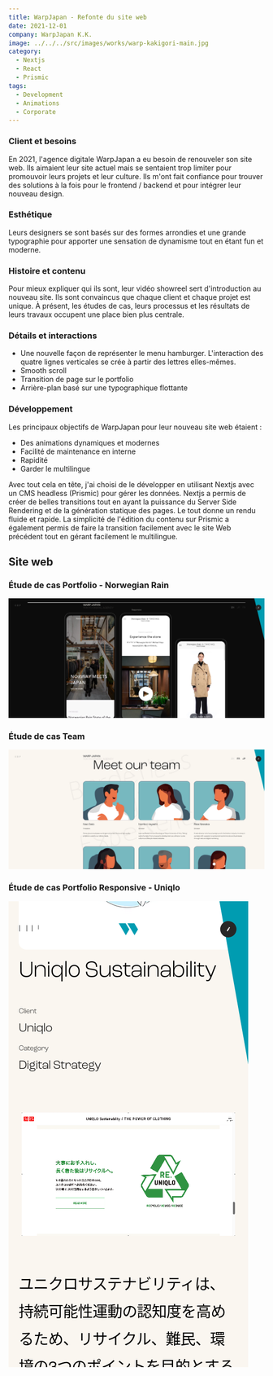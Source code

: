 ```yaml
---
title: WarpJapan - Refonte du site web
date: 2021-12-01
company: WarpJapan K.K.
image: ../../../src/images/works/warp-kakigori-main.jpg
category:
  - Nextjs
  - React
  - Prismic
tags:
  - Development
  - Animations
  - Corporate
---
```


### Client et besoins

En 2021, l'agence digitale WarpJapan a eu besoin de renouveler son site web. Ils aimaient leur site actuel mais se sentaient trop limiter pour promouvoir leurs projets et leur culture.
Ils m'ont fait confiance pour trouver des solutions à la fois pour le frontend / backend et pour intégrer leur nouveau design.

### Esthétique

Leurs designers se sont basés sur des formes arrondies et une grande typographie pour apporter une sensation de dynamisme tout en étant fun et moderne.

### Histoire et contenu

Pour mieux expliquer qui ils sont, leur vidéo showreel sert d'introduction au nouveau site.
Ils sont convaincus que chaque client et chaque projet est unique. À présent, les études de cas, leurs processus et les résultats de leurs travaux occupent une place bien plus centrale.

### Détails et interactions

- Une nouvelle façon de représenter le menu hamburger. L'interaction des quatre lignes verticales se crée à partir des lettres elles-mêmes.
- Smooth scroll
- Transition de page sur le portfolio
- Arrière-plan basé sur une typographique flottante

### Développement

Les principaux objectifs de WarpJapan pour leur nouveau site web étaient :

- Des animations dynamiques et modernes
- Facilité de maintenance en interne
- Rapidité
- Garder le multilingue

Avec tout cela en tête, j'ai choisi de le développer en utilisant Nextjs avec un CMS headless (Prismic) pour gérer les données.
Nextjs a permis de créer de belles transitions tout en ayant la puissance du Server Side Rendering et de la génération statique des pages. Le tout donne un rendu fluide et rapide. La simplicité de l'édition du contenu sur Prismic a également permis de faire la transition facilement avec le site Web précédent tout en gérant facilement le multilingue.

## Site web

### Étude de cas Portfolio - Norwegian Rain

![Étude de cas portfolio](./warp-norwegian.png)

### Étude de cas Team

![Étude de cas Team](./warp-team.png)

### Étude de cas Portfolio Responsive - Uniqlo

![Étude de cas responsive](./warp-uniqlo.png)
